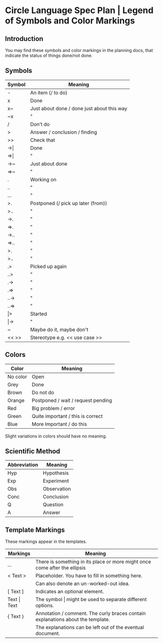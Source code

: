 ﻿Circle Language Spec Plan | Legend of Symbols and Color Markings
===============================================================


Introduction
------------

You may find these symbols and color markings in the planning docs, that indicate the status of things done/not done.

Symbols
-------

| Symbol | Meaning                                    |
|--------|--------------------------------------------|
| \-     | An item (/ to do)                          |
| x      | Done                                       |
| x~     | Just about done / done just about this way |
| ~x     | "                                          |
| /      | Don’t do                                   |
| \>     | Answer / conclusion / finding              |
| \>>    | Check that                                 |
| ->\|   | Done                                       |
| =>\|   | "                                          |
| ->~    | Just about done                            |
| =>~    | "                                          |
| .      | Working on                                 |
| ..     | "                                          |
| ...    | "                                          |
| >.     | Postponed (/ pick up later (from))         |
| >..    | "                                          |
| ->.    | "                                          |
| =>.    | "                                          |
| ->..   | "                                          |
| =>..   | "                                          |
| \>.    | "                                          |
| \>..   | "                                          |
| .>     | Picked up again                            |
| ..>    | "                                          |
| .->    | "                                          |
| .=>    | "                                          |
| ..->   | "                                          |
| ..=>   | "                                          |
| \|>    | Started                                    |
| \|->   | "                                          |
| ~      | Maybe do it, maybe don't                   |
| <<  >> | Stereotype e.g. << use case >>             |

Colors
------

| Color    | Meaning                            |
|----------|------------------------------------|
| No color | Open                               |
| Grey     | Done                               |
| Brown    | Do not do                          |
| Orange   | Postponed / wait / request pending |
| Red      | Big problem / error                |
| Green    | Quite important / this is correct  |
| Blue     | More Important / do this           |

Slight variations in colors should have no meaning.


Scientific Method
-----------------

| Abbreviation | Meaning     |
|--------------| ------------|
| Hyp          | Hypothesis  |
| Exp          | Experiment  |
| Obs          | Observation |
| Conc         | Conclusion  |
| Q            | Question    |
| A            | Answer      |


Template Markings
-----------------

These markings appear in the templates.

| Markings     | Meaning                                                                         |
|--------------| --------------------------------------------------------------------------------|
| ...          | There is something in its place or more might once  come after the ellipsis     |
| < Text >     | Placeholder. You have to fill in something here.                                |
|              | Can also denote an un-worked-out idea.                                          |
| [ Text ]     | Indicates an optional element.                                                  |
| Text \| Text | The symbol \| might be  used to separate different options.                     |
| { Text }     | Annotation / comment. The curly braces contain explanations about the template. |
|              | The explanations can be left out of the eventual document.                      |
